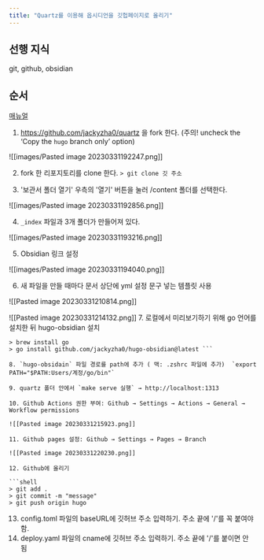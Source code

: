 ```yaml
---
title: "Quartz를 이용해 옵시디언을 깃헙페이지로 올리기"
---
```


## 선행 지식

git, github, obsidian

## 순서

[매뉴얼](https://quartz.jzhao.xyz/notes/setup/)

1. https://github.com/jackyzha0/quartz 을 fork 한다. (주의! uncheck the ‘Copy the `hugo` branch only’ option)

![[images/Pasted image 20230331192247.png]]

2. fork 한 리포지토리를 clone 한다.  `> git clone 깃 주소`

3. '보관서 폴더 열기' 우측의 '열기' 버튼을 눌러 /content 폴더를 선택한다.

![[images/Pasted image 20230331192856.png]]

4. `_index` 파일과 3개 폴더가 만들어져 있다. 

![[images/Pasted image 20230331193216.png]]

5. Obsidian 링크 설정

![[images/Pasted image 20230331194040.png]]

6. 새 파일을 만들 때마다 문서 상단에 yml 설정 문구 넣는 템플릿 사용

![[Pasted image 20230331210814.png]]

![[Pasted image 20230331214132.png]]
7. 로컬에서 미리보기하기 위해 go 언어를 설치한 뒤 hugo-obsidian 설치

```shell
> brew install go
> go install github.com/jackyzha0/hugo-obsidian@latest ```

8. `hugo-obsidain` 파일 경로를 path에 추가 ( 맥: .zshrc 파일에 추가)  `export PATH="$PATH:Users/계정/go/bin"`

9. quartz 폴더 안에서 `make serve 실행` → http://localhost:1313

10. Github Actions 권한 부여: Github → Settings → Actions → General → Workflow permissions

![[Pasted image 20230331215923.png]]

11. Github pages 설정: Github → Settings → Pages → Branch

![[Pasted image 20230331220230.png]]

12. Github에 올리기

```shell
> git add .
> git commit -m "message"
> git push origin hugo
```

13. config.toml 파일의 baseURL에 깃허브 주소 입력하기. 주소 끝에 '/'를 꼭 붙여야 함.
14. deploy.yaml 파일의 cname에 깃허브 주소 입력하기. 주소 끝에 '/'를 붙이면 안 됨